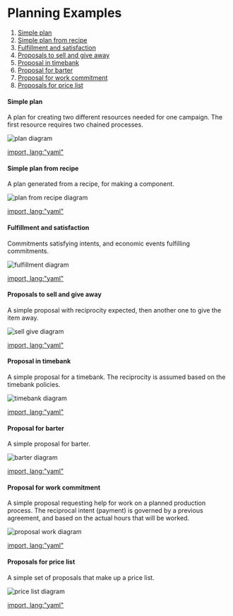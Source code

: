 # Planning Examples

1. [Simple plan](#simple-plan)
1. [Simple plan from recipe](#simple-plan-from-recipe)
1. [Fulfillment and satisfaction](#fulfillment-and-satisfaction)
2. [Proposals to sell and give away](#proposals-to-sell-and-give-away)
2. [Proposal in timebank](#proposal-in-timebank)
2. [Proposal for barter](#proposal-for-barter)
2. [Proposal for work commitment](#proposal-for-work-commitment)
2. [Proposals for price list](#proposals-for-price-list)

#### Simple plan

A plan for creating two different resources needed for one campaign.  The first resource requires two chained processes.

![plan diagram](https://rawgit.com/valueflows/valueflows/master/release-doc-in-process/simple-plan.png)

[import, lang:"yaml"](../../examples/simple-plan.yaml)

#### Simple plan from recipe

A plan generated from a recipe, for making a component.

![plan from recipe diagram](https://rawgit.com/valueflows/valueflows/master/release-doc-in-process/plan-recipe.png)

[import, lang:"yaml"](../../examples/plan-from-recipe.yaml)

#### Fulfillment and satisfaction

Commitments satisfying intents, and economic events fulfilling commitments.

![fulfillment diagram](https://rawgit.com/valueflows/valueflows/master/release-doc-in-process/ful-sat.png)

[import, lang:"yaml"](../../examples/fulfill-satisfy.yaml)

#### Proposals to sell and give away

A simple proposal with reciprocity expected, then another one to give the item away.

![sell give diagram](https://rawgit.com/valueflows/valueflows/master/release-doc-in-process/prop-sell-give.png)

[import, lang:"yaml"](../../examples/simple-proposals.yaml)

#### Proposal in timebank

A simple proposal for a timebank.  The reciprocity is assumed based on the timebank policies.

![timebank diagram](https://rawgit.com/valueflows/valueflows/master/release-doc-in-process/prop-timebank.png)

[import, lang:"yaml"](../../examples/proposal-timebank.yaml)

#### Proposal for barter

A simple proposal for barter.

![barter diagram](https://rawgit.com/valueflows/valueflows/master/release-doc-in-process/prop-barter.png)

[import, lang:"yaml"](../../examples/proposal-barter.yaml)

#### Proposal for work commitment

A simple proposal requesting help for work on a planned production process.  The reciprocal intent (payment) is governed by a previous agreement, and based on the actual hours that will be worked.

![proposal work diagram](https://rawgit.com/valueflows/valueflows/master/release-doc-in-process/prop-work.png)

[import, lang:"yaml"](../../examples/proposal-plan.yaml)

#### Proposals for price list

A simple set of proposals that make up a price list.

![price list diagram](https://rawgit.com/valueflows/valueflows/master/release-doc-in-process/prop-list.png)

[import, lang:"yaml"](../../examples/proposal-list.yaml)
